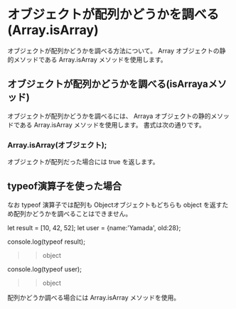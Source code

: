 # オブジェクトが配列かどうかを調べる(Array.isArray)
オブジェクトが配列かどうかを調べる方法について。 
Array オブジェクトの静的メソッドである Array.isArray メソッドを使用します。

## オブジェクトが配列かどうかを調べる(isArrayaメソッド)
オブジェクトが配列かどうかを調べるには、 Arraya オブジェクトの静的メソッドである Array.isArray メソッドを使用します。
書式は次の通りです。

### Array.isArray(オブジェクト);

オブジェクトが配列だった場合には true を返します。

## typeof演算子を使った場合
なお typeof 演算子では配列も Objectオブジェクトもどちらも object を返すため配列かどうかを調べることはできません。

 let result = [10, 42, 52];
 let user = {name:'Yamada', old:28};
  
 console.log(typeof result);
 >> object

 console.log(typeof user);
 >> object

配列かどうか調べる場合には Array.isArray メソッドを使用。